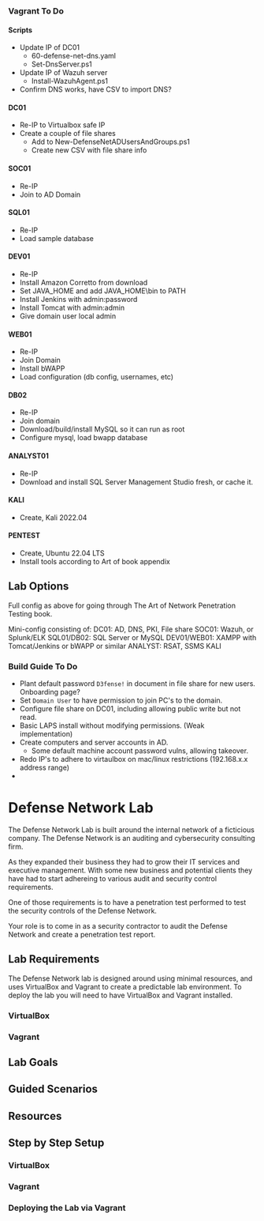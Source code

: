 ### Vagrant To Do
#### Scripts
- Update IP of DC01
    - 60-defense-net-dns.yaml
    - Set-DnsServer.ps1
- Update IP of Wazuh server
    - Install-WazuhAgent.ps1
- Confirm DNS works, have CSV to import DNS?


#### DC01
- Re-IP to Virtualbox safe IP
- Create a couple of file shares
    - Add to New-DefenseNetADUsersAndGroups.ps1
    - Create new CSV with file share info

#### SOC01
- Re-IP
- Join to AD Domain

#### SQL01
- Re-IP
- Load sample database

#### DEV01
- Re-IP
- Install Amazon Corretto from download
- Set JAVA_HOME and add JAVA_HOME\bin to PATH
- Install Jenkins with admin:password
- Install Tomcat with admin:admin
- Give domain user local admin

#### WEB01
- Re-IP
- Join Domain
- Install bWAPP
- Load configuration (db config, usernames, etc)

#### DB02
- Re-IP
- Join domain
- Download/build/install MySQL so it can run as root
- Configure mysql, load bwapp database

#### ANALYST01
- Re-IP
- Download and install SQL Server Management Studio fresh, or cache it.

#### KALI
- Create, Kali 2022.04

#### PENTEST
- Create, Ubuntu 22.04 LTS
- Install tools according to Art of book appendix


## Lab Options
Full config as above for going through The Art of Network Penetration Testing book.

Mini-config consisting of:
DC01: AD, DNS, PKI, File share
SOC01: Wazuh, or Splunk/ELK
SQL01/DB02: SQL Server or MySQL
DEV01/WEB01: XAMPP with Tomcat/Jenkins or bWAPP or similar
ANALYST: RSAT, SSMS
KALI



### Build Guide To Do
- Plant default password `D3fense!` in document in file share for new users. Onboarding page?
- Set `Domain User` to have permission to join PC's to the domain.
- Configure file share on DC01, including allowing public write but not read.
- Basic LAPS install without modifying permissions. (Weak implementation)
- Create computers and server accounts in AD. 
    - Some default machine account password vulns, allowing takeover.
- Redo IP's to adhere to virtaulbox on mac/linux restrictions (192.168.x.x address range)
- 

# Defense Network Lab

The Defense Network Lab is built around the internal network of a ficticious company. The Defense Network
is an auditing and cybersecurity consulting firm. 

As they expanded their business they had to grow their IT services and executive management. With some new
business and potential clients they have had to start adhereing to various audit and security control requirements.

One of those requirements is to have a penetration test performed to test the security controls of the Defense Network.

Your role is to come in as a security contractor to audit the Defense Network and create a penetration test report. 

## Lab Requirements
The Defense Network lab is designed around using minimal resources, and uses VirtualBox and Vagrant to create a predictable
lab environment. To deploy the lab you will need to have VirtualBox and Vagrant installed. 

### VirtualBox

### Vagrant

## Lab Goals

## Guided Scenarios

## Resources

## Step by Step Setup

### VirtualBox

### Vagrant

### Deploying the Lab via Vagrant

